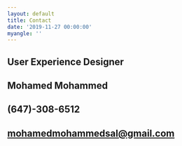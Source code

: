 ```yaml
---
layout: default
title: Contact
date: '2019-11-27 00:00:00'
myangle: ''
---
```

## User Experience Designer 

## Mohamed Mohammed

## (647)-308-6512

## mohamedmohammedsal@gmail.com

